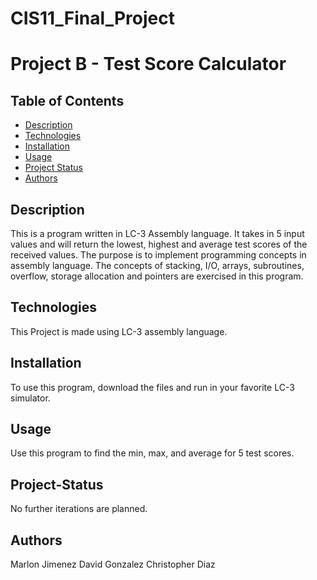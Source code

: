 # CIS11_Final_Project
# Project B - Test Score Calculator

## Table of Contents

* [Description](#Description)
* [Technologies](#Technologies)
* [Installation](#Installation)
* [Usage](#Usage)
* [Project Status](#Project-Status)
* [Authors](#Authors)

## Description
This is a program written in LC-3 Assembly language. It takes in 5 input values and will return the lowest, highest and average test scores of the received values. The purpose is to implement programming concepts in assembly language. The concepts of stacking, I/O, arrays, subroutines, overflow, storage allocation and pointers are exercised in this program.

## Technologies
This Project is made using LC-3 assembly language.

## Installation
To use this program, download the files and run in your favorite LC-3 simulator.

## Usage
Use this program to find the min, max, and average for 5 test scores.

## Project-Status
No further iterations are planned.

## Authors
Marlon Jimenez
David Gonzalez
Christopher Diaz
